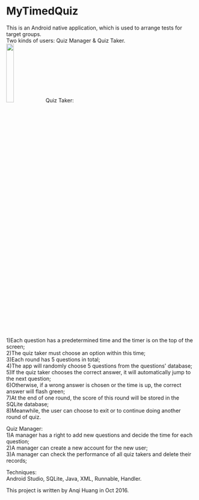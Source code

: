 # MyTimedQuiz

This is an Android native application, which is used to arrange tests for target groups.     
Two kinds of users: Quiz Manager & Quiz Taker.   
<img src="https://github.com/AntheaHuang/MyTimerQuiz/blob/master/screenshots/login.png" width="20%" height="20%">
Quiz Taker:          
  1)Each question has a predetermined time and the timer is on the top of the screen;      
  2)The quiz taker must choose an option within this time;      
  3)Each round has 5 questions in total;     
  4)The app will randomly choose 5 questions from the questions' database;     
  5)If the quiz taker chooses the correct answer, it will automatically jump to the next question;     
  6)Otherwise, if a wrong answer is chosen or the time is up, the correct answer will flash green;     
  7)At the end of one round, the score of this round will be stored in the SQLite database;     
  8)Meanwhile, the user can choose to exit or to continue doing another round of quiz.     
         
Quiz Manager:      
  1)A manager has a right to add new questions and decide the time for each question;   
  2)A manager can create a new account for the new user;     
  3)A manager can check the performance of all quiz takers and delete their records;     
 
Techniques:     
Android Studio, SQLite, Java, XML, Runnable, Handler.     
      
This project is written by Anqi Huang in Oct 2016.     
